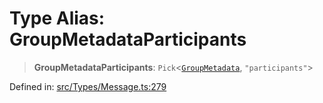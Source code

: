 # Type Alias: GroupMetadataParticipants

> **GroupMetadataParticipants**: `Pick`\<[`GroupMetadata`](../interfaces/GroupMetadata.md), `"participants"`\>

Defined in: [src/Types/Message.ts:279](https://github.com/Fokusdotid/bail/blob/82f46c566476ac566bfd781dede14412fcdfb787/src/Types/Message.ts#L279)
